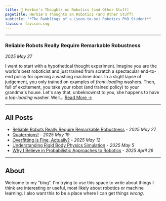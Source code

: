 ```yaml
---
title: 🤖 Herbie's Thoughts on Robotics (and Other Stuff)
pagetitle: Herbie's Thoughts on Robotics (and Other Stuff)
subtitle: "*The Ramblings of a (soon-to-be) Robotics PhD Student*"
favicon: favicon.svg
---
```


------------

### Reliable Robots Really Require Remarkable Robustness

*2025 May 27*

I want to start with a hypothetical thought experiment. Imagine you are the world's best roboticist and just trained from scratch a spectacular end-to-end policy for opening a washing machine door. In a slight lapse of judgement, you only trained on examples of *front-loading* washers. Then, full of excitement, you take your robot (and trained policy) to your grandma's house. Let's say that, unbeknownst to you, she happens to have a *top-loading* washer. Well... [Read More →](/posts/robustness_and_robotics/)

------------

## All Posts

- [Reliable Robots Really Require Remarkable Robustness](/posts/robustness_and_robotics/) - *2025 May 27*
- [Quaternions!](/posts/quaternions/) - *2025 May 19*
- [Overfitting is Fine, Actually?](/posts/overfitting_is_fine) - *2025 May 12*
- [Understanding Rigid Body Physics Simulation](/posts/rigid_body_simulation) - *2025 May 5*
- [Why I Believe in Probabilistic Approaches to Robotics](/posts/probabilistic_approaches_robotics) - *2025 April 28*

-----------

## About

Welcome to my "blog". I'm trying to use this space to write about things I think are interesting or useful, most likely about robotics or machine learning. I also want this to be a place where I can get things *wrong*.



